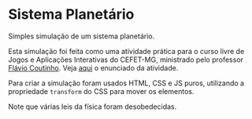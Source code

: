 # Sistema Planetário

Simples simulação de um sistema planetário.

Esta simulação foi feita como uma atividade prática para o curso livre de Jogos e Aplicações Interativas do CEFET-MG, ministrado pelo professor [Flávio Coutinho](github.com/fegemo). Veja [aqui](docs/enunciado.md) o enunciado da atividade.

Para criar a simulação foram usados HTML, CSS e JS puros, utilizando a propriedade `transform` do CSS para mover os elementos.

Note que várias leis da física foram desobedecidas.
